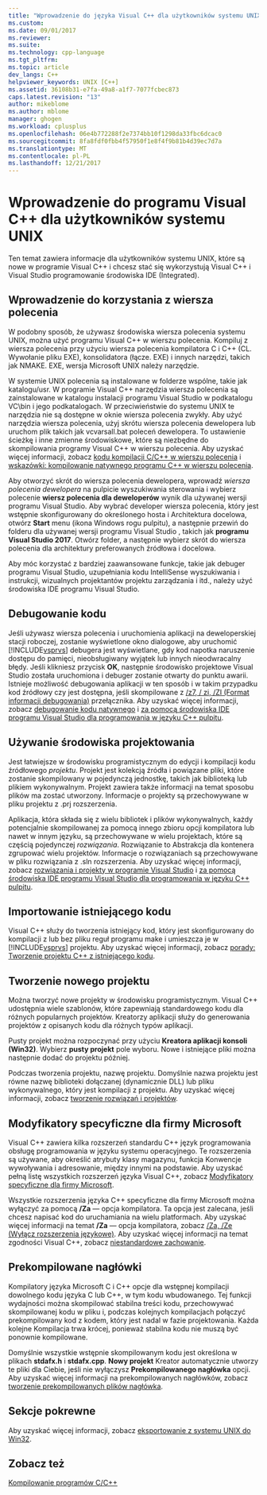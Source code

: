 ```yaml
---
title: "Wprowadzenie do języka Visual C++ dla użytkowników systemu UNIX | Dokumentacja firmy Microsoft"
ms.custom: 
ms.date: 09/01/2017
ms.reviewer: 
ms.suite: 
ms.technology: cpp-language
ms.tgt_pltfrm: 
ms.topic: article
dev_langs: C++
helpviewer_keywords: UNIX [C++]
ms.assetid: 36108b31-e7fa-49a8-a1f7-7077fcbec873
caps.latest.revision: "13"
author: mikeblome
ms.author: mblome
manager: ghogen
ms.workload: cplusplus
ms.openlocfilehash: 06e4b772288f2e7374bb10f1298da33fbc6dcac0
ms.sourcegitcommit: 8fa8fdf0fbb4f57950f1e8f4f9b81b4d39ec7d7a
ms.translationtype: MT
ms.contentlocale: pl-PL
ms.lasthandoff: 12/21/2017
---
```

# <a name="introduction-to-visual-c-for-unix-users"></a>Wprowadzenie do programu Visual C++ dla użytkowników systemu UNIX

Ten temat zawiera informacje dla użytkowników systemu UNIX, które są nowe w programie Visual C++ i chcesz stać się wykorzystują Visual C++ i Visual Studio programowanie środowiska IDE (Integrated).  
  
## <a name="getting-started-on-the-command-line"></a>Wprowadzenie do korzystania z wiersza polecenia  

W podobny sposób, że używasz środowiska wiersza polecenia systemu UNIX, można użyć programu Visual C++ w wierszu polecenia. Kompiluj z wiersza polecenia przy użyciu wiersza polecenia kompilatora C i C++ (CL. Wywołanie pliku EXE), konsolidatora (łącze. EXE) i innych narzędzi, takich jak NMAKE. EXE, wersja Microsoft UNIX należy narzędzie.  
  
W systemie UNIX polecenia są instalowane w folderze wspólne, takie jak katalogu/usr. W programie Visual C++ narzędzia wiersza polecenia są zainstalowane w katalogu instalacji programu Visual Studio w podkatalogu VC\bin i jego podkatalogach. W przeciwieństwie do systemu UNIX te narzędzia nie są dostępne w oknie wiersza polecenia zwykły. Aby użyć narzędzia wiersza polecenia, użyj skrótu wiersza polecenia dewelopera lub uruchom plik takich jak vcvarsall.bat poleceń dewelopera. To ustawienie ścieżkę i inne zmienne środowiskowe, które są niezbędne do skompilowania programy Visual C++ w wierszu polecenia. Aby uzyskać więcej informacji, zobacz [kodu kompilacji C/C++ w wierszu polecenia](../build/building-on-the-command-line.md) i [wskazówki: kompilowanie natywnego programu C++ w wierszu polecenia](../build/walkthrough-compiling-a-native-cpp-program-on-the-command-line.md).  
  
Aby otworzyć skrót do wiersza polecenia dewelopera, wprowadź *wiersza polecenia dewelopera* na pulpicie wyszukiwania sterowania i wybierz polecenie **wiersz polecenia dla deweloperów** wynik dla używanej wersji programu Visual Studio. Aby wybrać developer wiersza polecenia, który jest wstępnie skonfigurowany do określonego hosta i Architektura docelowa, otwórz **Start** menu (ikona Windows rogu pulpitu), a następnie przewiń do folderu dla używanej wersji programu Visual Studio , takich jak **programu Visual Studio 2017**. Otwórz folder, a następnie wybierz skrót do wiersza polecenia dla architektury preferowanych źródłowa i docelowa.
  
Aby móc korzystać z bardziej zaawansowane funkcje, takie jak debuger programu Visual Studio, uzupełniania kodu IntelliSense wyszukiwania i instrukcji, wizualnych projektantów projektu zarządzania i itd., należy użyć środowiska IDE programu Visual Studio.  
  
## <a name="debugging-your-code"></a>Debugowanie kodu  

Jeśli używasz wiersza polecenia i uruchomienia aplikacji na deweloperskiej stacji roboczej, zostanie wyświetlone okno dialogowe, aby uruchomić [!INCLUDE[vsprvs](../assembler/masm/includes/vsprvs_md.md)] debugera jest wyświetlane, gdy kod napotka naruszenie dostępu do pamięci, nieobsługiwany wyjątek lub innych nieodwracalny błędy. Jeśli klikniesz przycisk **OK**, następnie środowisko projektowe Visual Studio została uruchomiona i debuger zostanie otwarty do punktu awarii. Istnieje możliwość debugowania aplikacji w ten sposób i w takim przypadku kod źródłowy czy jest dostępna, jeśli skompilowane z [/z7, / zi, /ZI (Format informacji debugowania)](../build/reference/z7-zi-zi-debug-information-format.md) przełącznika. Aby uzyskać więcej informacji, zobacz [debugowanie kodu natywnego](/visualstudio/debugger/debugging-native-code) i [za pomocą środowiska IDE programu Visual Studio dla programowania w języku C++ pulpitu](../ide/using-the-visual-studio-ide-for-cpp-desktop-development.md).  
  
## <a name="using-the-development-environment"></a>Używanie środowiska projektowania  

Jest łatwiejsze w środowisku programistycznym do edycji i kompilacji kodu źródłowego *projektu*. Projekt jest kolekcją źródła i powiązane pliki, które zostanie skompilowany w pojedynczą jednostkę, takich jak biblioteką lub plikiem wykonywalnym. Projekt zawiera także informacji na temat sposobu plików ma zostać utworzony. Informacje o projekty są przechowywane w pliku projektu z .prj rozszerzenia.  
  
Aplikacja, która składa się z wielu bibliotek i plików wykonywalnych, każdy potencjalnie skompilowanej za pomocą innego zbioru opcji kompilatora lub nawet w innym języku, są przechowywane w wielu projektach, które są częścią pojedynczej *rozwiązania*. Rozwiązanie to Abstrakcja dla kontenera zgrupować wielu projektów. Informacje o rozwiązaniach są przechowywane w pliku rozwiązania z .sln rozszerzenia. Aby uzyskać więcej informacji, zobacz [rozwiązania i projekty w programie Visual Studio](/visualstudio/ide/solutions-and-projects-in-visual-studio) i [za pomocą środowiska IDE programu Visual Studio dla programowania w języku C++ pulpitu](../ide/using-the-visual-studio-ide-for-cpp-desktop-development.md).  
  
## <a name="importing-your-existing-code"></a>Importowanie istniejącego kodu 
 
Visual C++ służy do tworzenia istniejący kod, który jest skonfigurowany do kompilacji z lub bez pliku reguł programu make i umieszcza je w [!INCLUDE[vsprvs](../assembler/masm/includes/vsprvs_md.md)] projektu. Aby uzyskać więcej informacji, zobacz [porady: Tworzenie projektu C++ z istniejącego kodu](../ide/how-to-create-a-cpp-project-from-existing-code.md).  
  
## <a name="creating-a-new-project"></a>Tworzenie nowego projektu  

Można tworzyć nowe projekty w środowisku programistycznym. Visual C++ udostępnia wiele szablonów, które zapewniają standardowego kodu dla różnych popularnych projektów. Kreatorzy aplikacji służy do generowania projektów z opisanych kodu dla różnych typów aplikacji.  
  
Pusty projekt można rozpoczynać przy użyciu **Kreatora aplikacji konsoli (Win32)**. Wybierz **pusty projekt** pole wyboru. Nowe i istniejące pliki można następnie dodać do projektu później.  
  
Podczas tworzenia projektu, nazwę projektu. Domyślnie nazwa projektu jest równe nazwę biblioteki dołączanej (dynamicznie DLL) lub pliku wykonywalnego, który jest kompilacji z projektu. Aby uzyskać więcej informacji, zobacz [tworzenie rozwiązań i projektów](/visualstudio/ide/creating-solutions-and-projects).  
  
## <a name="microsoft-specific-modifiers"></a>Modyfikatory specyficzne dla firmy Microsoft  

Visual C++ zawiera kilka rozszerzeń standardu C++ język programowania obsługę programowania w języku systemu operacyjnego. Te rozszerzenia są używane, aby określić atrybuty klasy magazynu, funkcja Konwencje wywoływania i adresowanie, między innymi na podstawie. Aby uzyskać pełną listę wszystkich rozszerzeń języka Visual C++, zobacz [Modyfikatory specyficzne dla firmy Microsoft](../cpp/microsoft-specific-modifiers.md).  
  
Wszystkie rozszerzenia języka C++ specyficzne dla firmy Microsoft można wyłączyć za pomocą **/Za** — opcja kompilatora. Ta opcja jest zalecana, jeśli chcesz napisać kod do uruchamiania na wielu platformach. Aby uzyskać więcej informacji na temat **/Za** — opcja kompilatora, zobacz [/Za, /Ze (Wyłącz rozszerzenia językowe)](../build/reference/za-ze-disable-language-extensions.md). Aby uzyskać więcej informacji na temat zgodności Visual C++, zobacz [niestandardowe zachowanie](../cpp/nonstandard-behavior.md).  
  
## <a name="precompiled-headers"></a>Prekompilowane nagłówki  

Kompilatory języka Microsoft C i C++ opcje dla wstępnej kompilacji dowolnego kodu języka C lub C++, w tym kodu wbudowanego. Tej funkcji wydajności można skompilować stabilna treści kodu, przechowywać skompilowanej kodu w pliku i, podczas kolejnych kompilacjach połączyć prekompilowany kod z kodem, który jest nadal w fazie projektowania. Każda kolejne Kompilacja trwa krócej, ponieważ stabilna kodu nie muszą być ponownie kompilowane.  
  
Domyślnie wszystkie wstępnie skompilowanym kodu jest określona w plikach **stdafx.h** i **stdafx.cpp**. **Nowy projekt** Kreator automatycznie utworzy te pliki dla Ciebie, jeśli nie wyłączysz **Prekompilowanego nagłówka** opcji. Aby uzyskać więcej informacji na prekompilowanych nagłówków, zobacz [tworzenie prekompilowanych plików nagłówka](../build/reference/creating-precompiled-header-files.md).  
  
## <a name="related-sections"></a>Sekcje pokrewne  

Aby uzyskać więcej informacji, zobacz [eksportowanie z systemu UNIX do Win32](../porting/porting-from-unix-to-win32.md).  
  
## <a name="see-also"></a>Zobacz też  

[Kompilowanie programów C/C++](../build/building-c-cpp-programs.md)